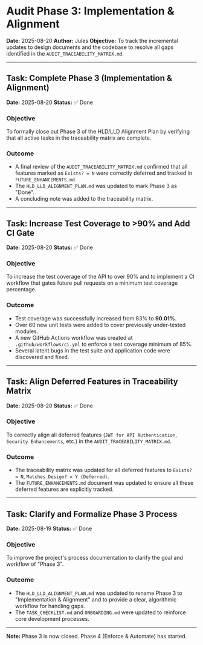 <!-- ID: DOC-026 -->
# Audit Phase 3: Implementation & Alignment

**Date:** 2025-08-20
**Author:** Jules
**Objective:** To track the incremental updates to design documents and the codebase to resolve all gaps identified in the `AUDIT_TRACEABILITY_MATRIX.md`.

---

## Task: Complete Phase 3 (Implementation & Alignment)

**Date:** 2025-08-20
**Status:** ✅ Done

### Objective
To formally close out Phase 3 of the HLD/LLD Alignment Plan by verifying that all active tasks in the traceability matrix are complete.

### Outcome
- A final review of the `AUDIT_TRACEABILITY_MATRIX.md` confirmed that all features marked as `Exists? = N` were correctly deferred and tracked in `FUTURE_ENHANCEMENTS.md`.
- The `HLD_LLD_ALIGNMENT_PLAN.md` was updated to mark Phase 3 as "Done".
- A concluding note was added to the traceability matrix.

---

## Task: Increase Test Coverage to >90% and Add CI Gate

**Date:** 2025-08-20
**Status:** ✅ Done

### Objective
To increase the test coverage of the API to over 90% and to implement a CI workflow that gates future pull requests on a minimum test coverage percentage.

### Outcome
- Test coverage was successfully increased from 83% to **90.01%**.
- Over 60 new unit tests were added to cover previously under-tested modules.
- A new GitHub Actions workflow was created at `.github/workflows/ci.yml` to enforce a test coverage minimum of 85%.
- Several latent bugs in the test suite and application code were discovered and fixed.

---

## Task: Align Deferred Features in Traceability Matrix

**Date:** 2025-08-20
**Status:** ✅ Done

### Objective
To correctly align all deferred features (`JWT for API Authentication`, `Security Enhancements`, etc.) in the `AUDIT_TRACEABILITY_MATRIX.md`.

### Outcome
- The traceability matrix was updated for all deferred features to `Exists? = N`, `Matches Design? = Y (Deferred)`.
- The `FUTURE_ENHANCEMENTS.md` document was updated to ensure all these deferred features are explicitly tracked.

---

## Task: Clarify and Formalize Phase 3 Process

**Date:** 2025-08-19
**Status:** ✅ Done

### Objective
To improve the project's process documentation to clarify the goal and workflow of "Phase 3".

### Outcome
- The `HLD_LLD_ALIGNMENT_PLAN.md` was updated to rename Phase 3 to "Implementation & Alignment" and to provide a clear, algorithmic workflow for handling gaps.
- The `TASK_CHECKLIST.md` and `ONBOARDING.md` were updated to reinforce core development processes.

---
**Note:** Phase 3 is now closed. Phase 4 (Enforce & Automate) has started.
